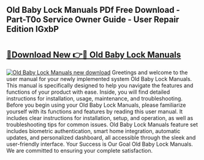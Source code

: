 ## Old Baby Lock Manuals PDf Free Download - Part-T0o Service Owner Guide - User Repair Edition IGxbP

# <h2><a href="http://bc3645.oget.top/?id=Old+Baby+Lock+Manuals">🔗Download New 👉🔴 Old Baby Lock Manuals</a></h2>

[![Old Baby Lock Manuals new download](https://i.imgur.com/5g1atiW.png)](http://bc3645.oget.top/?id=Old+Baby+Lock+Manuals)
Greetings and welcome to the user manual for your newly implemented system Old Baby Lock Manuals. This manual is specifically designed to help you navigate the features and functions of your product with ease. Inside, you will find detailed instructions for installation, usage, maintenance, and troubleshooting. Before you begin using your Old Baby Lock Manuals, please familiarize yourself with its functions and features by reading this user manual. It includes clear instructions for installation, setup, and operation, as well as troubleshooting tips for common issues. Old Baby Lock Manuals feature set includes biometric authentication, smart home integration, automatic updates, and personalized dashboard, all accessible through the sleek and user-friendly interface. Your Success is Our Goal Old Baby Lock Manuals. We are committed to ensuring your complete satisfaction.

